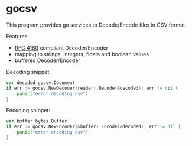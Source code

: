 # gocsv

This program provides go services to Decode/Encode files in CSV format.

Features:
* [RFC 4180](https://datatracker.ietf.org/doc/html/rfc4180) compliant Decoder/Encoder
* mapping to strings, integers, floats and boolean values
* buffered Decoder/Encoder

Decoding snippet:
```Go
var decoded gocsv.Document
if err := gocsv.NewDecoder(reader).Decode(&decoded); err != nil {
    panic("error decoding csv")
}
```

Encoding snippet:
```Go
var buffer bytes.Buffer
if err := gocsv.NewEncoder(&buffer).Encode(&decoded); err != nil {
    panic("error encoding csv")
}
```